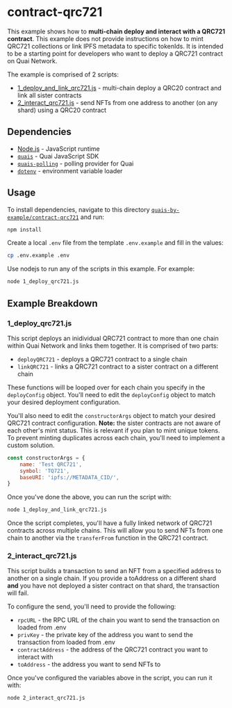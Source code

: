 # contract-qrc721

This example shows how to **multi-chain deploy and interact with a QRC721 contract**. This example does not provide instructions on how to mint QRC721 collections or link IPFS metadata to specific tokenIds. It is intended to be a starting point for developers who want to deploy a QRC721 contract on Quai Network.

The example is comprised of 2 scripts:

- [1_deploy_and_link_qrc721.js](./1_deploy_and_link_qrc721.js) - multi-chain deploy a QRC20 contract and link all sister contracts
- [2_interact_qrc721.js](./2_interact_qrc721.js) - send NFTs from one address to another (on any shard) using a QRC20 contract

## Dependencies

- [Node.js](https://nodejs.org/en/) - JavaScript runtime
- [`quais`](https://www.npmjs.com/package/quais) - Quai JavaScript SDK
- [`quais-polling`](https://www.npmjs.com/package/quais-polling) - polling provider for Quai
- [`dotenv`](https://www.npmjs.com/package/dotenv) - environment variable loader

## Usage

To install dependencies, navigate to this directory [`quais-by-example/contract-qrc721`](../contract-qrc721/) and run:

```bash
npm install
```

Create a local `.env` file from the template `.env.example` and fill in the values:

```bash
cp .env.example .env
```

Use nodejs to run any of the scripts in this example. For example:

```bash
node 1_deploy_qrc721.js
```

## Example Breakdown

### 1_deploy_qrc721.js

This script deploys an inidividual QRC721 contract to more than one chain within Quai Network and links them together. It is comprised of two parts:

- `deployQRC721` - deploys a QRC721 contract to a single chain
- `linkQRC721` - links a QRC721 contract to a sister contract on a different chain

These functions will be looped over for each chain you specify in the `deployConfig` object. You'll need to edit the `deployConfig` object to match your desired deployment configuration.

You'll also need to edit the `constructorArgs` object to match your desired QRC721 contract configuration. **Note:** the sister contracts are not aware of each other's mint status. This is relevant if you plan to mint unique tokens. To prevent minting duplicates across each chain, you'll need to implement a custom solution.

```js
const constructorArgs = {
	name: 'Test QRC721',
	symbol: 'TQ721',
	baseURI: 'ipfs://METADATA_CID/',
}
```

Once you've done the above, you can run the script with:

```bash
node 1_deploy_and_link_qrc721.js
```

Once the script completes, you'll have a fully linked network of QRC721 contracts across multiple chains. This will allow you to send NFTs from one chain to another via the `transferFrom` function in the QRC721 contract.

### 2_interact_qrc721.js

This script builds a transaction to send an NFT from a specified address to another on a single chain. If you provide a toAddress on a different shard **and** you have not deployed a sister contract on that shard, the transaction will fail.

To configure the send, you'll need to provide the following:

- `rpcURL` - the RPC URL of the chain you want to send the transaction on loaded from .env
- `privKey` - the private key of the address you want to send the transaction from loaded from .env
- `contractAddress` - the address of the QRC721 contract you want to interact with
- `toAddress` - the address you want to send NFTs to

Once you've configured the variables above in the script, you can run it with:

```bash
node 2_interact_qrc721.js
```
